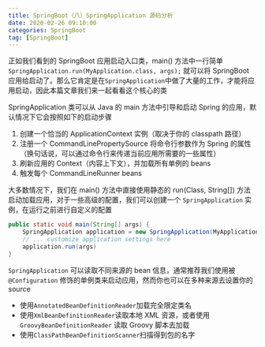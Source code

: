 ```yaml
---
title: SpringBoot（八）SpringApplication 源码分析
date: 2020-02-26 09:10:00
categories: SpringBoot
tag: [SpringBoot]
---
```


正如我们看到的 SpringBoot 应用启动入口类，main() 方法中一行简单 `SpringApplication.run(MyApplication.class, args);` 就可以将 SpringBoot 应用给启动了。那么它肯定是在`SpringApplication`中做了大量的工作，才能将应用启动，因此本篇文章我们来一起看看这个核心的类

SpringApplication 类可以从 Java 的 main 方法中引导和启动 Spring 的应用，默认情况下它会按照如下的启动步骤
1. 创建一个恰当的 ApplicationContext 实例（取决于你的 classpath 路径）
2. 注册一个 CommandLinePropertySource 将命令行参数作为 Spring 的属性（换句话说，可以通过命令行来传递当前应用所需要的一些属性）
3. 刷新应用的 Context（内容上下文），并加载所有单例的 beans
4. 触发每个 CommandLineRunner beans

<!-- more -->

大多数情况下，我们在 main() 方法中直接使用静态的 run(Class, String[]) 方法启动加载应用，对于一些高级的配置，我们可以创建一个 `SpringApplication` 实例，在运行之前进行自定义的配置
```java
public static void main(String[] args) {
    SpringApplication application = new SpringApplication(MyApplication.class);
    // ... customize application settings here
    application.run(args)
}
```

`SpringApplication` 可以读取不同来源的 bean 信息，通常推荐我们使用被 `@Configuration` 修饰的单例类来启动应用，然而你也可以在多种来源去设置你的 source
* 使用`AnnotatedBeanDefinitionReader`加载完全限定类名
* 使用`XmlBeanDefinitionReader`读取本地 XML 资源，或者使用`GroovyBeanDefinitionReader` 读取 Groovy 脚本去加载
* 使用`ClassPathBeanDefinitionScanner`扫描得到包的名字